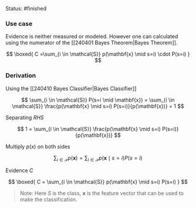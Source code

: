 Status: #finished 
### Use case 
Evidence is neither measured or modeled. However one can calculated using the numerator of the [[240401 Bayes Theorem|Bayes Theorem]]. 

$$
\boxed{
C =\sum_{i \in \mathcal{S}} p(\mathbf{x} \mid s=i) \cdot P(s=i)
}
$$


### Derivation
Using the [[240410 Bayes Classifier|Bayes Classifier]]


$$
\sum_{i \in \mathcal{S}} P(s=i \mid \mathbf{x}) = \sum_{i \in \mathcal{S}} \frac{p(\mathbf{x} \mid s=i) P(s=i)}{p(\mathbf{x})} = 1
$$

Separating $RHS$

$$
1  = \sum_{i \in \mathcal{S}} \frac{p(\mathbf{x} \mid s=i) P(s=i)}{p(\mathbf{x})}
$$

Multiply $p(x)$ on both sides

$$
\sum_{i \in \mathcal{S}} {p(\mathbf{x})}  =  \sum_{i \in \mathcal{S}} p(\mathbf{x} \mid s=i) P(s=i)
$$

Evidence $C$

$$
\boxed{
C =  \sum_{i \in \mathcal{S}} p(\mathbf{x} \mid s=i) P(s=i)
}
$$



> Note: Here $S$ is the class, $\mathbf x$ is the feature vector that can be used to make the classification. 






